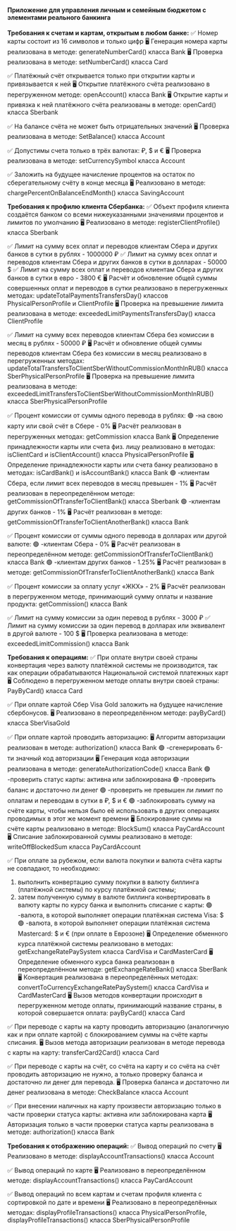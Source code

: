 #### Приложение для управления личным и семейным бюджетом с элементами реального банкинга

**Требования к счетам и картам, открытым в любом банке:**
✅ Номер карты состоит из 16 символов и только цифр
🖥 Генерация номера карты реализована в методе: generateNumberCard() класса Bank
🖥 Проверка реализована в методе: setNumberCard() класса Card

✅ Платёжный счёт открывается только при открытии карты и привязывается к ней
🖥 Открытие платёжного счёта реализовано в перегруженном методе: openAccount() класса Bank
🖥 Открытие карты и привязка к ней платёжного счёта реализованы в методе: openCard() класса Sberbank

✅ На балансе счёта не может быть отрицательных значений
🖥 Проверка реализована в методе: SetBalance() класса Account

✅ Допустимы счета только в трёх валютах: ₽, $ и €
🖥 Проверка реализована в методе: setCurrencySymbol класса Account

✅ Заложить на будущее начисление процентов на остаток по сберегательному счёту в конце месяца
🖥 Реализовано в методе: chargePercentOnBalanceEndMonth() класса SavingAccount


**Требования к профилю клиента Сбербанка:**
✅ Объект профиля клиента создаётся банком со всеми нижеуказанными значениями процентов и лимитов по умолчанию
🖥 Реализовано в методе: registerClientProfile() класса Sberbank

✅ Лимит на сумму всех оплат и переводов клиентам Сбера и других банков в сутки в рублях - 1000000 ₽
✅ Лимит на сумму всех оплат и переводов клиентам Сбера и других банков в сутки в долларах - 50000 $
✅ Лимит на сумму всех оплат и переводов клиентам Сбера и других банков в сутки в евро - 3800 €
🖥 Расчёт и обновление общей суммы совершенных оплат и переводов в сутки реализовано в перегруженных методах: updateTotalPaymentsTransfersDay() классов PhysicalPersonProfile и ClientProfile
🖥 Проверка на превышение лимита реализована в методе: exceededLimitPaymentsTransfersDay() класса ClientProfile

✅ Лимит на сумму всех переводов клиентам Сбера без комиссии в месяц в рублях - 50000 ₽
🖥 Расчёт и обновление общей суммы переводов клиентам Сбера без комиссии в месяц реализовано в перегруженных методах: updateTotalTransfersToClientSberWithoutCommissionMonthInRUB() класса SberPhysicalPersonProfile
🖥 Проверка на превышение лимита реализована в методе: exceededLimitTransfersToClientSberWithoutCommissionMonthInRUB() класса SberPhysicalPersonProfile

✅ Процент комиссии от суммы одного перевода в рублях:
🟢 -на свою карту или свой счёт в Сбере - 0%
🖥 Расчёт реализован в перегруженных методах: getCommission класса Bank
🖥 Определение принадлежности карты или счета физ. лицу реализовано в методах: isClientCard и isClientAccount() класса PhysicalPersonProfile
🖥 Определение принадлежности карты или счета банку реализовано в методах: isCardBank() и isAccountBank() класса Bank
🟢 -клиентам Сбера, если лимит всех переводов в месяц превышен - 1%
🖥 Расчёт реализован в переопределённом методе: getCommissionOfTransferToClientBank() класса Sberbank
🟢 -клиентам других банков - 1%
🖥 Расчёт реализован в методе: getCommissionOfTransferToClientAnotherBank() класса Bank

✅ Процент комиссии от суммы одного перевода в долларах или другой валюте:
🟢 -клиентам Сбера - 0%
🖥 Расчёт реализован в переопределённом методе: getCommissionOfTransferToClientBank() класса Bank
🟢 -клиентам других банков - 1.25%
🖥 Расчёт реализован в методе: getCommissionOfTransferToClientAnotherBank() класса Bank

✅ Процент комиссии за оплату услуг «ЖКХ» - 2%
🖥 Расчёт реализован в перегруженном методе, принимающий сумму оплаты и название продукта: getCommission() класса Bank

✅ Лимит на сумму комиссии за один перевод в рублях - 3000 ₽
✅ Лимит на сумму комиссии за один перевод в долларах или эквивалент в другой валюте - 100 $
🖥 Проверка реализована в методе: exceededLimitCommission() класса Bank


**Требования к операциям:**
✅ При оплате внутри своей страны конвертация через валюту платёжной системы не производится, так как операции обрабатываются Национальной системой платежных карт
🖥 Соблюдено в перегруженном методе оплаты внутри своей страны: PayByCard() класса Card

✅ При оплате картой Сбер Visa Gold заложить на будущее начисление сбербонусов.
🖥 Реализовано в переопределённом методе: payByCard() класса SberVisaGold

✅ При оплате картой проводить авторизацию:
🖥 Алгоритм авторизации реализован в методе: authorization() класса Bank
🟢 -сгенерировать 6-ти значный код авторизации
🖥 Генерация кода авторизации реализована в методе: generateAuthorizationCode() класса Bank
🟢 -проверить статус карты: активна или заблокирована
🟢 -проверить баланс и достаточно ли денег
🟢 -проверить не превышен ли лимит по оплатам и переводам в сутки в ₽, $ и €
🟢 -заблокировать сумму на счёте карты, чтобы нельзя было её использовать в других операциях проводимых в этот же момент времени
🖥 Блокирование суммы на счёте карты реализовано в методе:  BlockSum() класса PayCardAccount
🖥 Списание заблокированной суммы реализовано в методе: writeOffBlockedSum класса PayCardAccount

✅ При оплате за рубежом, если валюта покупки и валюта счёта карты не совпадают, то необходимо:
1) выполнить конвертацию сумму покупки в валюту биллинга (платёжной системы) по курсу платёжной системы;
2) затем полученную сумму в валюте биллинга конвертировать в валюту карты по курсу банка и выполнить списание с карты:
🟢 -валюта, в которой выполняет операции платёжная система Visa: $
🟢 -валюта, в которой выполняет операции платёжная система Mastercard: $ и € (при оплате в Еврозоне)
🖥 Определение обменного курса платёжной системы реализовано в методах: getExchangeRatePaySystem класса CardVisa и CardMasterCard
🖥 Определение обменного курса банка реализован в переопределённом методе: getExchangeRateBank() класса SberBank
🖥 Конвертация реализована в переопределённых методах: convertToCurrencyExchangeRatePaySystem() класса CardVisa и CardMasterCard
🖥 Вызов методов конвертации происходит в перегруженном методе оплаты, принимающий название страны, в которой совершается оплата: payByCard() класса Card

✅ При переводе с карты на карту проводить авторизацию (аналогичную как и при оплате картой) с блокированием суммы на счёте карты списания.
🖥 Вызов метода авторизации реализован в методе перевода с карты на карту: transferCard2Card() класса Card

✅ При переводе с карты на счёт, со счёта на карту и со счёта на счёт проводить авторизацию не нужно, а только проверку баланса и достаточно ли денег для перевода.
🖥 Проверка баланса и достаточно ли денег реализована в методе: CheckBalance класса Account

✅ При внесении наличных на карту произвести авторизацию только в части проверки статуса карты: активна или заблокирована карта
🖥 Авторизация только в части проверки статуса карты реализована в методе: authorization() класса Bank


**Требования к отображению операций:**
✅ Вывод операций по счету
🖥 Реализовано в методе: displayAccountTransactions() класса Account

✅ Вывод операций по карте
🖥 Реализовано в переопределённом методе: displayAccountTransactions() класса PayCardAccount

✅ Вывод операций 
по всем картам и счетам профиля клиента с сортировкой по дате и времени
🖥 Реализовано в переопределённых методах:  displayProfileTransactions() класса PhysicalPersonProfile, displayProfileTransactions() класса SberPhysicalPersonProfile
